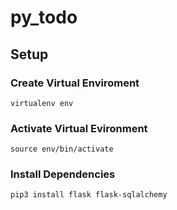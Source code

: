 # py_todo

## Setup

### Create Virtual Enviroment
```
virtualenv env
```

### Activate Virtual Evironment
```
source env/bin/activate
```

### Install Dependencies
```
pip3 install flask flask-sqlalchemy
```